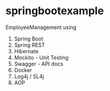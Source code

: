 # springbootexample
EmployeeManagement
using
1. Spring Boot
2. Spring REST
3. Hibernate
4. Mockito - Unit Testing
5. Swagger - API docs
6. Docker
7. Log4j / SL4j
8. AOP
